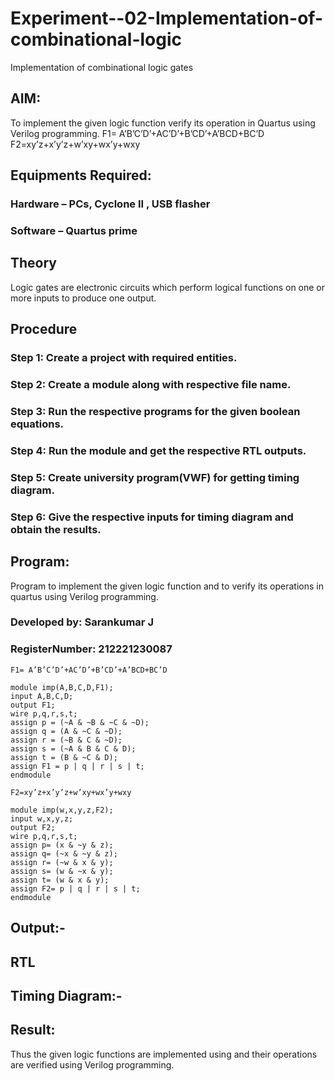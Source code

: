 # Experiment--02-Implementation-of-combinational-logic
Implementation of combinational logic gates
 
## AIM:
To implement the given logic function verify its operation in Quartus using Verilog programming.
 F1= A’B’C’D’+AC’D’+B’CD’+A’BCD+BC’D
F2=xy’z+x’y’z+w’xy+wx’y+wxy
 
 
 
## Equipments Required:
### Hardware – PCs, Cyclone II , USB flasher
### Software – Quartus prime


## Theory
 Logic gates are electronic circuits which perform logical functions on one or more inputs to produce one output.

## Procedure
### Step 1: Create a project with required entities.

### Step 2: Create a module along with respective file name.

### Step 3: Run the respective programs for the given boolean equations.

### Step 4: Run the module and get the respective RTL outputs.

### Step 5: Create university program(VWF) for getting timing diagram.

### Step 6: Give the respective inputs for timing diagram and obtain the results.
## Program:
Program to implement the given logic function and to verify its operations in quartus using Verilog programming.
### Developed by: Sarankumar J
### RegisterNumber:  212221230087
```
F1= A’B’C’D’+AC’D’+B’CD’+A’BCD+BC’D

module imp(A,B,C,D,F1);
input A,B,C,D;
output F1;
wire p,q,r,s,t;
assign p = (~A & ~B & ~C & ~D);
assign q = (A & ~C & ~D);
assign r = (~B & C & ~D);
assign s = (~A & B & C & D);
assign t = (B & ~C & D);
assign F1 = p | q | r | s | t;
endmodule

F2=xy’z+x’y’z+w’xy+wx’y+wxy

module imp(w,x,y,z,F2);
input w,x,y,z;
output F2;
wire p,q,r,s,t;
assign p= (x & ~y & z);
assign q= (~x & ~y & z);
assign r= (~w & x & y);
assign s= (w & ~x & y);
assign t= (w & x & y);
assign F2= p | q | r | s | t;
endmodule
```
## Output:-
## RTL

## Timing Diagram:-

## Result:
Thus the given logic functions are implemented using  and their operations are verified using Verilog programming.
